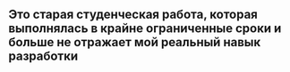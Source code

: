 ## Это старая студенческая работа, которая выполнялась в крайне ограниченные сроки и больше не отражает мой реальный навык разработки
